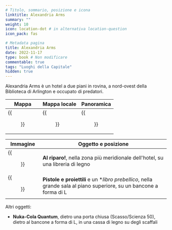 ```yaml
---
# Titolo, sommario, posizione e icona
linktitle: Alexandria Arms
summary: ""
weight: 10
icon: location-dot # in alternativa location-question
icon_pack: fas

# Metadata pagina
title: Alexandria Arms
date: 2022-11-17
type: book # Non modificare
commentable: true
tags: "Luoghi della Capitale"
hidden: true
---
```



Alexandria Arms è un hotel a due piani in rovina, a nord-ovest della Biblioteca di Arlington e occupato di predatori.


| Mappa | Mappa locale | Panoramica |
| ----- | ------------ | ---------- |
| {{<figure src="Alexandria_Arms_loc.webp">}}  |  {{<figure src="Alexandria_Arms_loc_map.webp">}} | {{<figure src="Alexandria_Arms.webp">}}  |

| Immagine                                   | Oggetto e posizione                                                                                                 |
| ------------------------------------------ | ------------------------------------------------------------------------------------------------------------------- |
| {{<figure src="Duck_and_Cover_Alexandria_Arms.webp">}}   | **Al riparo!**, nella zona più meridionale dell'hotel, su una libreria di legno                                     |
| {{<figure src="Guns_and_Bullets_Alexandria_Arms.webp">}} | **Pistole e proiettili** e un **libro prebellico*, nella grande sala al piano superiore, su un bancone a forma di L |


Altri oggetti:
- **Nuka-Cola Quantum**, dietro una porta chiusa (Scasso/Scienza 50), dietro al bancone a forma di L, in una cassa di legno su degli scaffali